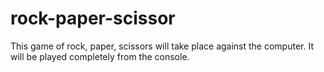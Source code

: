 # rock-paper-scissor

This game of rock, paper, scissors will take place against the computer. It will be played completely from the console.